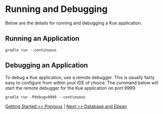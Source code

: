 # Running and Debugging

Below are the details for running and debugging a Kue application.

## Running an Application
```
gradle run --continuous
```

## Debugging an Application
To debug a Kue application, use a remote debugger. This is usually fairly easy
to configure from within your IDE of choice. The command below will start the
remote debugger for the Kue application on port 9999.
```
gradle run -Pdebug=9999 --continuous
```

[Getting Started << Previous](docs/getting-started.md) | [Next >> Database and Ebean](docs/database-and-ebean.md)

